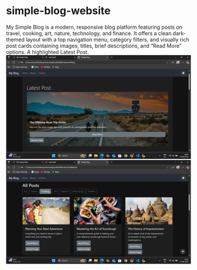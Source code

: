 # simple-blog-website
My Simple Blog is a modern, responsive blog platform featuring posts on travel, cooking, art, nature, technology, and finance. It offers a clean dark-themed layout with a top navigation menu, category filters, and visually rich post cards containing images, titles, brief descriptions, and “Read More” options. A highlighted Latest Post.
![image alt](https://raw.githubusercontent.com/Srividhyadiya/simple-blog-website/c60a5ffbf555d49dc35e4bbac525e133caad60f5/Screenshot%20(454).png)
![image alt](https://raw.githubusercontent.com/Srividhyadiya/simple-blog-website/9c1f0e5c9aa12f68f67bdb7d6a9853df801d0bb1/Screenshot%20(455).png)
